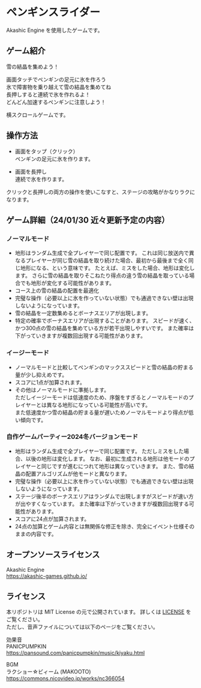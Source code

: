 # ペンギンスライダー
Akashic Engine を使用したゲームです。

## ゲーム紹介
雪の結晶を集めよう！  

画面タッチでペンギンの足元に氷を作ろう  
氷で障害物を乗り越えて雪の結晶を集めてね  
長押しすると連続で氷を作れるよ！  
どんどん加速するペンギンに注意しよう！  

横スクロールゲームです。

## 操作方法
- 画面をタップ（クリック）  
ペンギンの足元に氷を作ります。

- 画面を長押し  
連続で氷を作ります。 

クリックと長押しの両方の操作を使いこなすと、ステージの攻略がかなりラクになります。  

## ゲーム詳細（24/01/30 近々更新予定の内容）
### ノーマルモード  
- 地形はランダム生成で全プレイヤーで同じ配置です。
これは同じ放送内で異なるプレイヤーが同じ雪の結晶を取り続けた場合、最初から最後まで全く同じ地形になる、という意味です。 
たとえば、ミスをした場合、地形は変化します。 
さらに雪の結晶を取りそこねたり得点の違う雪の結晶を取っている場合でも地形が変化する可能性があります。
- コース上の雪の結晶の配置を最適化
- 完璧な操作（必要以上に氷を作っていない状態）でも通過できない壁は出現しないようになっています。  
- 雪の結晶を一定数集めるとボーナスエリアが出現します。  
- 特定の確率でボーナスエリアが出現することがあります。 
スピードが速く、かつ300点の雪の結晶を集めている方が若干出現しやすいです。 
また確率は下がっていきますが複数回出現する可能性があります。

### イージーモード  
- ノーマルモードと比較してペンギンのマックススピードと雪の結晶の貯まる量が少し抑えめです。  
- スコアに1点が加算されます。  
- その他はノーマルモードに準拠します。  
ただしイージーモードは低速度のため、序盤をすぎるとノーマルモードのプレイヤーとは異なる地形になっている可能性が高いです。  
また低速度かつ雪の結晶の貯まる量が遅いためノーマルモードより得点が低い傾向です。

### 自作ゲームパーティー2024冬バージョンモード  
- 地形はランダム生成で全プレイヤーで同じ配置です。 
ただしミスをした場合、以後の地形は変化します。 
なお、最初に生成される地形は他モードのプレイヤーと同じですが進むにつれて地形は異なっていきます。 
また、雪の結晶の配置アルゴリズムが他モードと異なります。
- 完璧な操作（必要以上に氷を作っていない状態）でも通過できない壁は出現しないようになっています。  
- ステージ後半のボーナスエリアはランダムで出現しますがスピードが速い方が出やすくなっています。 また確率は下がっていきますが複数回出現する可能性があります。
- スコアに24点が加算されます。
- 24点の加算とゲーム内容とは無関係な修正を除き、完全にイベント仕様そのままの内容です。

## オープンソースライセンス
Akashic Engine  
https://akashic-games.github.io/  

## ライセンス
本リポジトリは MIT License の元で公開されています。 詳しくは [LICENSE](/LICENSE) をご覧ください。  
ただし、音声ファイルについては以下のページをご覧ください。

効果音  
PANICPUMPKIN  
https://pansound.com/panicpumpkin/music/kiyaku.html  

BGM  
ラクショー☆ビィーム (MAKOOTO)  
https://commons.nicovideo.jp/works/nc366054


